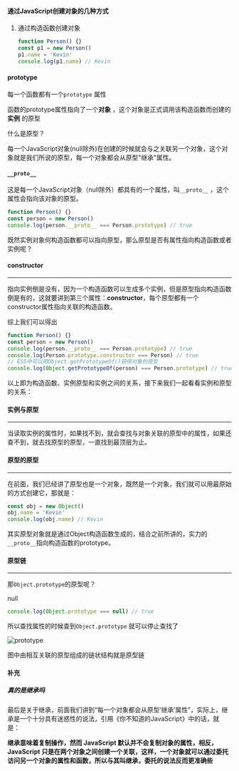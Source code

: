 #### 通过JavaScript创建对象的几种方式

1. 通过构造函数创建对象

   ```javascript
   function Person() {}
   const p1 = new Person()
   p1.name = 'Kevin'
   console.log(p1.name) // Kevin
   ```



#### prototype

每一个函数都有一个`prototype` 属性

函数的prototype属性指向了一个**对象** ，这个对象是正式调用该构造函数而创建的**实例** 的原型

什么是原型？

每一个JavaScript对象(null除外)在创建的时候就会与之关联另一个对象，这个对象就是我们所说的原型，每一个对象都会从原型"继承"属性。

#### `__proto__` 

这是每一个JavaScript对象（null除外）都具有的一个属性，叫`__proto__` ，这个属性会指向该对象的原型。

``` javascript
function Person() {}
const person = new Person()
console.log(person.__proto__ === Person.prototype) // true
```



既然实例对象何构造函数都可以指向原型，那么原型是否有属性指向构造函数或者实例呢？



#### constructor

------

指向实例倒是没有，因为一个构造函数可以生成多个实例，但是原型指向构造函数倒是有的，这就要讲到第三个属性：**constructor**，每个原型都有一个constructor属性指向关联的构造函数。 

综上我们可以得出

```javascript
function Person() {}
const person = new Person()
console.log(person.__proto__ === Person.prototype) // true
console.log(Person.prototype.constructor === Person) // true
// ES5中可以用Object.getPrototypeOf()获得对象的原型
console.log(Object.getPrototypeOf(person) === Person.prototype) // true
```

以上即为构造函数、实例原型和实例之间的关系，接下来我们一起看看实例和原型的关系：

#### 实例与原型

------

当读取实例的属性时，如果找不到，就会查找与对象关联的原型中的属性，如果还查不到，就去找原型的原型，一直找到最顶层为止。

#### 原型的原型

------

在前面，我们已经讲了原型也是一个对象，既然是一个对象，我们就可以用最原始的方式创建它，那就是：

```javascript
const obj = new Object()
obj.name = 'Kevin'
console.log(obj.name) // Kevin
```

其实原型对象就是通过Object构造函数生成的，结合之前所讲的，实力的`__proto__`指向构造函数的prototype。

#### 原型链

------

那`Object.prototype`的原型呢？

null

```javascript
console.log(Object.prototype === null) // true
```

所以查找属性的时候查到`Object.prototype` 就可以停止查找了

![prototype](C:\Users\user.DESKTOP-R005VRA\Pictures\prototype.jpg)

图中由相互关联的原型组成的链状结构就是原型链

#### 补充

##### 真的是继承吗

最后是关于继承，前面我们讲到“每一个对象都会从原型‘继承’属性”，实际上，继承是一个十分具有迷惑性的说法，引用《你不知道的JavaScript》中的话，就是：

**继承意味着复制操作，然而 JavaScript 默认并不会复制对象的属性，相反，JavaScript 只是在两个对象之间创建一个关联，这样，一个对象就可以通过委托访问另一个对象的属性和函数，所以与其叫继承，委托的说法反而更准确些**